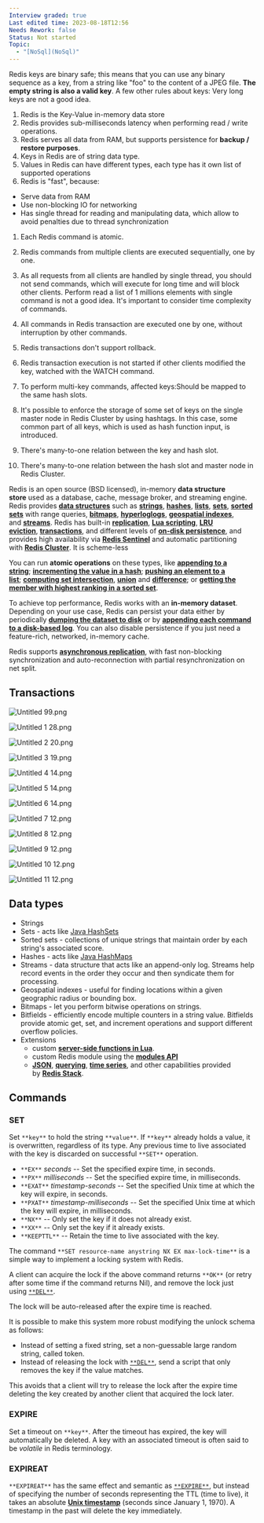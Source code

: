 ```yaml
---
Interview graded: true
Last edited time: 2023-08-18T12:56
Needs Rework: false
Status: Not started
Topic:
  - "[NoSql](NoSql)"
---
```

Redis keys are binary safe; this means that you can use any binary sequence as a key, from a string like "foo" to the content of a JPEG file. **The empty string is also a valid key**. A few other rules about keys: Very long keys are not a good idea.

1. Redis is the Key-Value in-memory data store
2. Redis provides sub-milliseconds latency when performing read / write operations.
3. Redis serves all data from RAM, but supports persistence for **backup / restore purposes**.
4. Keys in Redis are of string data type.
5. Values in Redis can have different types, each type has it own list of supported operations
6. Redis is "fast", because:

- Serve data from RAM
- Use non-blocking IO for networking
- Has single thread for reading and manipulating data, which allow to avoid penalties due to thread synchronization

1. Each Redis command is atomic.
2. Redis commands from multiple clients are executed sequentially, one by one.
3. As all requests from all clients are handled by single thread, you should not send commands, which will execute for long time and will block  
    other clients. Perform read a list of 1 millions elements with single command is not a good idea. It's important to consider time complexity of commands.  
    
4. All commands in Redis transaction are executed one by one, without interruption by other commands.
5. Redis transactions don't support rollback.
6. Redis transaction execution is not started if other clients modified the key, watched with the WATCH command.
7. To perform multi-key commands, affected keys:Should be mapped to the same hash slots.
8. It's possible to enforce the storage of some set of keys on the single master node in Redis Cluster by using hashtags. In this case, some common part of all keys, which is used as hash function input, is introduced.
9. There's many-to-one relation between the key and hash slot.
10. There's many-to-one relation between the hash slot and master node in Redis Cluster.

  

Redis is an open source (BSD licensed), in-memory **data structure store** used as a database, cache, message broker, and streaming engine. Redis provides [**data structures**](https://redis.io/docs/data-types/) such as [**strings**](https://redis.io/docs/data-types/strings/), [**hashes**](https://redis.io/docs/data-types/hashes/), [**lists**](https://redis.io/docs/data-types/lists/), [**sets**](https://redis.io/docs/data-types/sets/), [**sorted sets**](https://redis.io/docs/data-types/sorted-sets/) with range queries, [**bitmaps**](https://redis.io/docs/data-types/bitmaps/), [**hyperloglogs**](https://redis.io/docs/data-types/hyperloglogs/), [**geospatial indexes**](https://redis.io/docs/data-types/geospatial/), and [**streams**](https://redis.io/docs/data-types/streams/). Redis has built-in [**replication**](https://redis.io/topics/replication), [**Lua scripting**](https://redis.io/commands/eval), [**LRU eviction**](https://redis.io/docs/reference/eviction/), [**transactions**](https://redis.io/topics/transactions), and different levels of [**on-disk persistence**](https://redis.io/topics/persistence), and provides high availability via [**Redis Sentinel**](https://redis.io/topics/sentinel) and automatic partitioning with [**Redis Cluster**](https://redis.io/topics/cluster-tutorial). It is scheme-less

  

You can run **atomic operations** on these types, like [**appending to a string**](https://redis.io/commands/append); [**incrementing the value in a hash**](https://redis.io/commands/hincrby); [**pushing an element to a list**](https://redis.io/commands/lpush); [**computing set intersection**](https://redis.io/commands/sinter), [**union**](https://redis.io/commands/sunion) and [**difference**](https://redis.io/commands/sdiff); or [**getting the member with highest ranking in a sorted set**](https://redis.io/commands/zrange).

  

To achieve top performance, Redis works with an **in-memory dataset**. Depending on your use case, Redis can persist your data either by periodically [**dumping the dataset to disk**](https://redis.io/topics/persistence#snapshotting) or by [**appending each command to a disk-based log**](https://redis.io/topics/persistence#append-only-file). You can also disable persistence if you just need a feature-rich, networked, in-memory cache.

Redis supports [**asynchronous replication**](https://redis.io/topics/replication), with fast non-blocking synchronization and auto-reconnection with partial resynchronization on net split.

## Transactions

  

![Untitled 99.png](_img/Untitled%2099.png)

![Untitled 1 28.png](_img/Untitled%201%2028.png)

![Untitled 2 20.png](_img/Untitled%202%2020.png)

![Untitled 3 19.png](_img/Untitled%203%2019.png)

![Untitled 4 14.png](_img/Untitled%204%2014.png)

![Untitled 5 14.png](Untitled%205%2014.png)

![Untitled 6 14.png](_img/Untitled%206%2014.png)

![Untitled 7 12.png](_img/Untitled%207%2012.png)

![Untitled 8 12.png](_img/Untitled%208%2012.png)

![Untitled 9 12.png](_img/Untitled%209%2012.png)

![Untitled 10 12.png](_img/Untitled%2010%2012.png)

![Untitled 11 12.png](_img/Untitled%2011%2012.png)

## Data types

- Strings
- Sets - acts like [Java HashSets](https://docs.oracle.com/javase/7/docs/api/java/util/HashSet.html)
- Sorted sets - collections of unique strings that maintain order by each string's associated score.
- Hashes - acts like [Java HashMaps](https://docs.oracle.com/javase/8/docs/api/java/util/HashMap.html)
- Streams - data structure that acts like an append-only log. Streams help record events in the order they occur and then syndicate them for processing.
- Geospatial indexes - useful for finding locations within a given geographic radius or bounding box.
- Bitmaps - let you perform bitwise operations on strings.
- Bitfields - efficiently encode multiple counters in a string value. Bitfields provide atomic get, set, and increment operations and support different overflow policies.
- Extensions
    - custom [**server-side functions in Lua**](https://redis.io/docs/manual/programmability/).
    - custom Redis module using the [**modules API**](https://redis.io/docs/reference/modules/)
    - [**JSON**](https://redis.io/docs/stack/json/), [**querying**](https://redis.io/docs/stack/search/), [**time series**](https://redis.io/docs/stack/timeseries/), and other capabilities provided by [**Redis Stack**](https://redis.io/docs/stack/).

## Commands

### SET

Set `**key**` to hold the string `**value**`. If `**key**` already holds a value, it is overwritten, regardless of its type. Any previous time to live associated with the key is discarded on successful `**SET**` operation.

- `**EX**` _seconds_ -- Set the specified expire time, in seconds.
- `**PX**` _milliseconds_ -- Set the specified expire time, in milliseconds.
- `**EXAT**` _timestamp-seconds_ -- Set the specified Unix time at which the key will expire, in seconds.
- `**PXAT**` _timestamp-milliseconds_ -- Set the specified Unix time at which the key will expire, in milliseconds.
- `**NX**` -- Only set the key if it does not already exist.
- `**XX**` -- Only set the key if it already exists.
- `**KEEPTTL**` -- Retain the time to live associated with the key.

The command `**SET resource-name anystring NX EX max-lock-time**` is a simple way to implement a locking system with Redis.

A client can acquire the lock if the above command returns `**OK**` (or retry after some time if the command returns Nil), and remove the lock just using [`**DEL**`](https://redis.io/commands/del).

The lock will be auto-released after the expire time is reached.

It is possible to make this system more robust modifying the unlock schema as follows:

- Instead of setting a fixed string, set a non-guessable large random string, called token.
- Instead of releasing the lock with [`**DEL**`](https://redis.io/commands/del), send a script that only removes the key if the value matches.

This avoids that a client will try to release the lock after the expire time deleting the key created by another client that acquired the lock later.

### **EXPIRE**

Set a timeout on `**key**`. After the timeout has expired, the key will automatically be deleted. A key with an associated timeout is often said to be _volatile_ in Redis terminology.

### **EXPIREAT**

`**EXPIREAT**` has the same effect and semantic as [`**EXPIRE**`](https://redis.io/commands/expire), but instead of specifying the number of seconds representing the TTL (time to live), it takes an absolute [**Unix timestamp**](http://en.wikipedia.org/wiki/Unix_time) (seconds since January 1, 1970). A timestamp in the past will delete the key immediately.